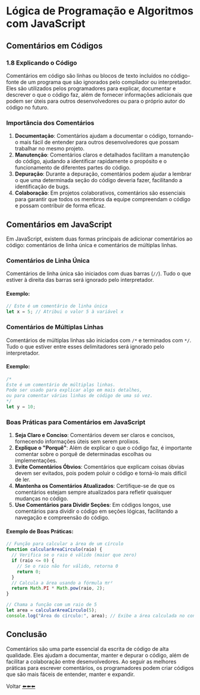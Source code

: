 # Lógica de Programação e Algoritmos com JavaScript

## Comentários em Códigos

### 1.8 Explicando o Código

Comentários em código são linhas ou blocos de texto incluídos no código-fonte de um programa que são ignorados pelo compilador ou interpretador. Eles são utilizados pelos programadores para explicar, documentar e descrever o que o código faz, além de fornecer informações adicionais que podem ser úteis para outros desenvolvedores ou para o próprio autor do código no futuro.

### Importância dos Comentários

1. **Documentação**: Comentários ajudam a documentar o código, tornando-o mais fácil de entender para outros desenvolvedores que possam trabalhar no mesmo projeto.
2. **Manutenção**: Comentários claros e detalhados facilitam a manutenção do código, ajudando a identificar rapidamente o propósito e o funcionamento de diferentes partes do código.
3. **Depuração**: Durante a depuração, comentários podem ajudar a lembrar o que uma determinada seção do código deveria fazer, facilitando a identificação de bugs.
4. **Colaboração**: Em projetos colaborativos, comentários são essenciais para garantir que todos os membros da equipe compreendam o código e possam contribuir de forma eficaz.

## Comentários em JavaScript

Em JavaScript, existem duas formas principais de adicionar comentários ao código: comentários de linha única e comentários de múltiplas linhas.

### Comentários de Linha Única

Comentários de linha única são iniciados com duas barras (`//`). Tudo o que estiver à direita das barras será ignorado pelo interpretador.

#### Exemplo:

```javascript
// Este é um comentário de linha única
let x = 5; // Atribui o valor 5 à variável x
```

### Comentários de Múltiplas Linhas

Comentários de múltiplas linhas são iniciados com `/*` e terminados com `*/`. Tudo o que estiver entre esses delimitadores será ignorado pelo interpretador.

#### Exemplo:

```javascript
/*
Este é um comentário de múltiplas linhas.
Pode ser usado para explicar algo em mais detalhes,
ou para comentar várias linhas de código de uma só vez.
*/
let y = 10;
```

### Boas Práticas para Comentários em JavaScript

1. **Seja Claro e Conciso**: Comentários devem ser claros e concisos, fornecendo informações úteis sem serem prolixos.
2. **Explique o "Porquê"**: Além de explicar o que o código faz, é importante comentar sobre o porquê de determinadas escolhas ou implementações.
3. **Evite Comentários Óbvios**: Comentários que explicam coisas óbvias devem ser evitados, pois podem poluir o código e torná-lo mais difícil de ler.
4. **Mantenha os Comentários Atualizados**: Certifique-se de que os comentários estejam sempre atualizados para refletir quaisquer mudanças no código.
5. **Use Comentários para Dividir Seções**: Em códigos longos, use comentários para dividir o código em seções lógicas, facilitando a navegação e compreensão do código.

#### Exemplo de Boas Práticas:

```javascript
// Função para calcular a área de um círculo
function calcularAreaCirculo(raio) {
  // Verifica se o raio é válido (maior que zero)
  if (raio <= 0) {
    // Se o raio não for válido, retorna 0
    return 0;
  }
  // Calcula a área usando a fórmula πr²
  return Math.PI * Math.pow(raio, 2);
}

// Chama a função com um raio de 5
let area = calcularAreaCirculo(5);
console.log("Área do círculo:", area); // Exibe a área calculada no console
```

## Conclusão

Comentários são uma parte essencial da escrita de código de alta qualidade. Eles ajudam a documentar, manter e depurar o código, além de facilitar a colaboração entre desenvolvedores. Ao seguir as melhores práticas para escrever comentários, os programadores podem criar códigos que são mais fáceis de entender, manter e expandir.

Voltar [⬅️⬅️⬅️](README.md)
